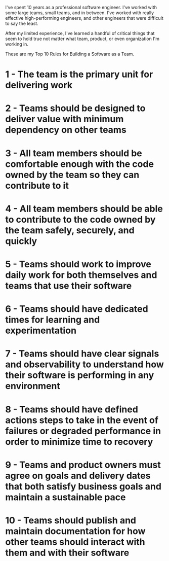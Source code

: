 I've spent 10 years as a professional software engineer. I've worked with some large teams, small teams, and in between. I've worked with really effective high-performing engineers, and other engineers that were difficult to say the least.

After my limited experience, I've learned a handful of critical things that seem to hold true not matter what team, product, or even organization I'm working in.

These are my Top 10 Rules for Building a Software as a Team.

# 1 - The team is the primary unit for delivering work

# 2 - Teams should be designed to deliver value with minimum dependency on other teams

# 3 - All team members should be comfortable enough with the code owned by the team so they can contribute to it

# 4 - All team members should be able to contribute to the code owned by the team safely, securely, and quickly

# 5 - Teams should work to improve daily work for both themselves and teams that use their software

# 6 - Teams should have dedicated times for learning and experimentation

# 7 - Teams should have clear signals and observability to understand how their software is performing in any environment

# 8 - Teams should have defined actions steps to take in the event of failures or degraded performance in order to minimize time to recovery

# 9 - Teams and product owners must agree on goals and delivery dates that both satisfy business goals and maintain a sustainable pace

# 10 - Teams should publish and maintain documentation for how other teams should interact with them and with their software
